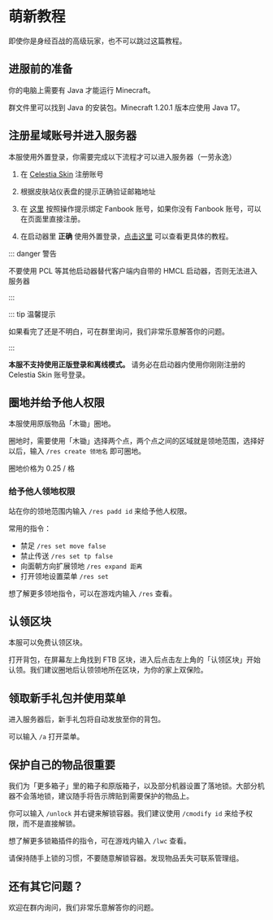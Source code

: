 # 萌新教程

即使你是身经百战的高级玩家，也不可以跳过这篇教程。

## 进服前的准备

你的电脑上需要有 Java 才能运行 Minecraft。

群文件里可以找到 Java 的安装包。Minecraft 1.20.1 版本应使用 Java 17。

## 注册星域账号并进入服务器

本服使用外置登录，你需要完成以下流程才可以进入服务器（一劳永逸）

1. 在 [Celestia Skin](https://skin.mcstaralliance.com) 注册账号

2. 根据皮肤站仪表盘的提示正确验证邮箱地址

3. 在 [这里](https://skin.mcstaralliance.com/user/link) 按照操作提示绑定 Fanbook 账号，如果你没有 Fanbook 账号，可以在页面里直接注册。

4. 在启动器里 **正确** 使用外置登录，[点击这里](https://docs.qq.com/doc/DYUVyb2lPRmhVV3ZN) 可以查看更具体的教程。

::: danger 警告

不要使用 PCL 等其他启动器替代客户端内自带的 HMCL 启动器，否则无法进入服务器

:::

::: tip 温馨提示

如果看完了还是不明白，可在群里询问，我们非常乐意解答你的问题。

:::

**本服不支持使用正版登录和离线模式。** 请务必在启动器内使用你刚刚注册的 Celestia Skin 账号登录。

## 圈地并给予他人权限

本服使用原版物品「木锄」圈地。

圈地时，需要使用「木锄」选择两个点，两个点之间的区域就是领地范围，选择好以后，输入 `/res create 领地名` 即可圈地。

圈地价格为 0.25 / 格

### 给予他人领地权限

站在你的领地范围内输入 `/res padd id` 来给予他人权限。

常用的指令：

- 禁足 `/res set move false`
- 禁止传送 `/res set tp false`
- 向面朝方向扩展领地 `/res expand 距离`
- 打开领地设置菜单 `/res set`

想了解更多领地指令，可以在游戏内输入 `/res` 查看。

## 认领区块

本服可以免费认领区块。

打开背包，在屏幕左上角找到 FTB 区块，进入后点击左上角的「认领区块」开始认领。我们建议圈地后认领领地所在区块，为你的家上双保险。

## 领取新手礼包并使用菜单

进入服务器后，新手礼包将自动发放至你的背包。

可以输入 `/a` 打开菜单。

## 保护自己的物品很重要

我们为「更多箱子」里的箱子和原版箱子，以及部分机器设置了落地锁。大部分机器不会落地锁，建议随手将告示牌贴到需要保护的物品上。

你可以输入 `/unlock` 并右键来解锁容器。我们建议使用 `/cmodify id` 来给予权限，而不是直接解锁。

想了解更多锁箱插件的指令，可在游戏内输入 `/lwc` 查看。



请保持随手上锁的习惯，不要随意解锁容器。发现物品丢失可联系管理组。

## 还有其它问题？

欢迎在群内询问，我们非常乐意解答你的问题。
